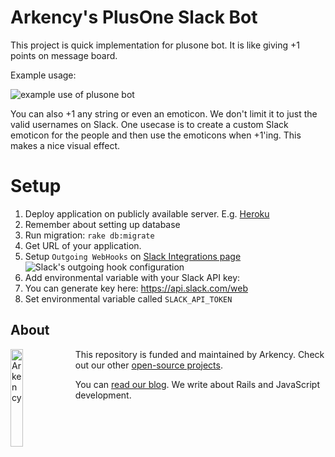 # Arkency's PlusOne Slack Bot

This project is quick implementation for plusone bot. It is like giving +1 points on message board.

Example usage:

![example use of plusone bot](http://i.imgur.com/6loapQ5.png)

You can also +1 any string or even an emoticon. We don't limit it to just the valid usernames on Slack. 
One usecase is to create a custom Slack emoticon for the people and then use the emoticons when +1'ing. This makes a nice visual effect.

# Setup

1. Deploy application on publicly available server. E.g. [Heroku](http://heroku.com/)
  1. Remember about setting up database
  2. Run migration: `rake db:migrate`
2. Get URL of your application.
3. Setup `Outgoing WebHooks` on [Slack Integrations page](https://arkency.slack.com/services/new/outgoing-webhook)
  ![Slack's outgoing hook configuration](http://i.imgur.com/osQIqaW.png)
4. Add environmental variable with your Slack API key:
  1. You can generate key here: https://api.slack.com/web
  2. Set environmental variable called `SLACK_API_TOKEN`


## About

<img src="http://arkency.com/images/arkency.png" alt="Arkency" width="20%" align="left" />

This repository is funded and maintained by Arkency. Check out our other [open-source projects](https://github.com/arkency).

You can [read our blog](http://blog.arkency.com). We write about Rails and JavaScript development.
